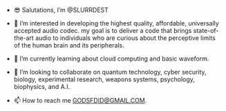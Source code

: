 - 😎 Salutations, I’m @SLURRDEST
- 👀 I’m interested in developing the highest quality, affordable,
universally accepted audio codec. my goal is to deliver a code that brings
state-of-the-art audio to individuals who are curious about the perceptive 
 limits of the human brain and its peripherals.
- 🧠 I’m currently learning about cloud computing and basic waveform.
- 💞️ I’m looking to collaborate on quantum technology, cyber security,
biology, experimental research, weapons systems, psychology, biophysics, and A.I.

- 📫 How to reach me GODSFDID@GMAIL.COM.

<!---
SLURRDEST/SLURRDEST is a ✨ special ✨ repository because its `README.md` (this file) appears on your GitHub profile.
You can click the Preview link to take a look at your changes.
--->
